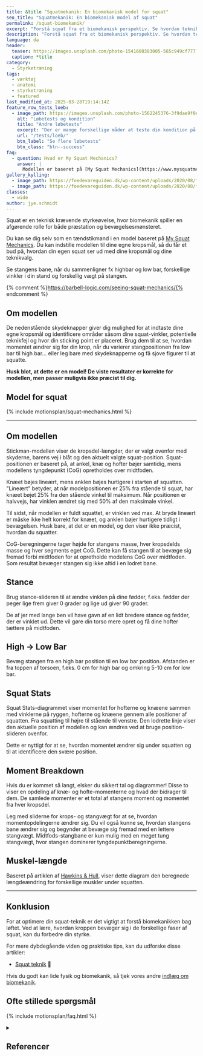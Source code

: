 ```yaml
---
title: &title "Squatmekanik: En biomekanisk model for squat"
seo_title: "Squatmekanik: En biomekanisk model af squat"
permalink: /squat-biomekanik/
excerpt: "Forstå squat fra et biomekanisk perspektiv. Se hvordan teknik og antropometri har betydning for dit løft. Vil du ikke gerne være en tændstikmand?"
description: "Forstå squat fra et biomekanisk perspektiv. Se hvordan teknik og antropometri har betydning for dit løft. Vil du ikke gerne være en tændstikmand?"
language: da
header:
  teaser: https://images.unsplash.com/photo-1541600383005-565c949cf777?q=60&w=400&h=300&auto=format&fit=crop&ixlib=rb-4.0.3&ixid=M3wxMjA3fDB8MHxwaG90by1wYWdlfHx8fGVufDB8fHx8fA%3D%3D
  caption: *title
category:
  - Styrketræning
tags:
  - værktøj
  - anatomi
  - styrketræning
  - featured
last_modified_at: 2025-03-28T19:14:14Z
feature_row_tests_loeb:
  - image_path: https://images.unsplash.com/photo-1562245376-3f9dae9f0e73?ixlib=rb-4.0.3&ixid=M3wxMjA3fDB8MHxwaG90by1wYWdlfHx8fGVufDB8fHx8fA%3D%3D&auto=format&fit=crop&w=300&q=10
    alt: "Løbetests og kondition"
    title: "Andre løbetests"
    excerpt: "Der er mange forskellige måder at teste din kondition på. Vi har samlet en lang række forskellige løbetests, hvor du også kan estimere dit kondital."
    url: "/tests/loeb/"
    btn_label: "Se flere løbetests"
    btn_class: "btn--success"
faq:
  - question: Hvad er My Squat Mechanics?
    answer: |
      Modellen er baseret på [My Squat Mechanics](https://www.mysquatmechanics.com/bench/) og bliver brugt her efter aftale med den oprindelige forfatter.
gallery_kylling:
  - image_path: https://foedevareguiden.dk/wp-content/uploads/2020/08/fullsizeoutput_63e-768x1024.jpeg
  - image_path: https://foedevareguiden.dk/wp-content/uploads/2020/08/fullsizeoutput_648-768x1024.jpeg
classes:
  - wide
author: jye.schmidt
---
```


Squat er en teknisk krævende styrkeøvelse, hvor biomekanik spiller en afgørende rolle for både præstation og bevægelsesmønsteret.

Du kan se dig selv som en tændstikmand i en model baseret på [My Squat Mechanics](https://www.mysquatmechanics.com/). Du kan indstille modellen til dine egne kropsmål, så du får et bud på, hvordan din egen squat ser ud med dine kropsmål og dine teknikvalg.

Se stangens bane, når du sammenligner fx highbar og low bar, forskellige vinkler i din stand og forskellig vægt på stangen.

{% comment %}https://barbell-logic.com/seeing-squat-mechanics/{% endcomment %}

## Om modellen

De nedenstående skydeknapper giver dig mulighed for at indtaste dine egne kropsmål og identificere områder såsom dine squat-vinkler, potentielle teknikfejl og hvor din sticking point er placeret. Brug dem til at se, hvordan momentet ændrer sig for din krop, når du varierer stangpositionen fra low bar til high bar... eller leg bare med skydeknapperne og få sjove figurer til at squatte.

**Husk blot, at dette er en model! De viste resultater er korrekte for modellen, men passer muligvis ikke præcist til dig.**

## Model for squat

{% include motionsplan/squat-mechanics.html %}

***

## Om modellen

Stickman-modellen viser de kropsdel-længder, der er valgt ovenfor med skyderne, barens vej i blåt og den aktuelt valgte squat-position. Squat-positionen er baseret på, at ankel, knæ og hofter bøjer samtidig, mens modellens tyngdepunkt (CoG) opretholdes over midtfoden.

Knæet bøjes lineært, mens anklen bøjes hurtigere i starten af squatten. "Lineært" betyder, at når modelpositionen er 25% fra stående til squat, har knæet bøjet 25% fra den stående vinkel til maksimum. Når positionen er halvvejs, har vinklen ændret sig med 50% af den maksimale vinkel.

Til sidst, når modellen er fuldt squattet, er vinklen ved max. At bryde lineært er måske ikke helt korrekt for knæet, og anklen bøjer hurtigere tidligt i bevægelsen. Husk bare, at det er en model, og den viser ikke præcist, hvordan du squatter.

CoG-beregningerne tager højde for stangens masse, hver kropsdelds masse og hver segments eget CoG. Dette kan få stangen til at bevæge sig fremad forbi midtfoden for at opretholde modelens CoG over midtfoden. Som resultat bevæger stangen sig ikke altid i en lodret bane.

## Stance

Brug stance-slideren til at ændre vinklen på dine fødder, f.eks. fødder der peger lige frem giver 0 grader og lige ud giver 90 grader.

De af jer med lange ben vil have gavn af en lidt bredere stance og fødder, der er vinklet ud. Dette vil gøre din torso mere opret og få dine hofter tættere på midtfoden.

## High -> Low Bar

Bevæg stangen fra en high bar position til en low bar position. Afstanden er fra toppen af torsoen, f.eks. 0 cm for high bar og omkring 5-10 cm for low bar.

## Squat Stats

Squat Stats-diagrammet viser momentet for hofterne og knæene sammen med vinklerne på ryggen, hofterne og knæene gennem alle positioner af squatten. Fra squatting til højre til stående til venstre. Den lodrette linje viser den aktuelle position af modellen og kan ændres ved at bruge position-slideren ovenfor.

Dette er nyttigt for at se, hvordan momentet ændrer sig under squatten og til at identificere den svære position.

## Moment Breakdown

Hvis du er kommet så langt, elsker du sikkert tal og diagrammer! Disse to viser en opdeling af knæ- og hofte-momenterne og hvad der bidrager til dem. De samlede momenter er et total af stangens moment og momentet fra hver kropsdel.

Leg med sliderne for krops- og stangvægt for at se, hvordan momentopdelingerne ændrer sig. Du vil også kunne se, hvordan stangens bane ændrer sig og begynder at bevæge sig fremad med en lettere stangvægt. Midtfods-stangbane er kun mulig med en meget tung stangvægt, hvor stangen dominerer tyngdepunktberegningerne.

## Muskel-længde

Baseret på artiklen af [Hawkins & Hull](https://www.researchgate.net/profile/Maury_Hull/publication/20781812_A_method_for_determining_lower_extremity_muscle-tendon_lengths_during_flexionextension_movements/links/0deec5296a6dbe683f000000.pdf), viser dette diagram den beregnede længdeændring for forskellige muskler under squatten.

***

## Konklusion

For at optimere din squat-teknik er det vigtigt at forstå biomekanikken bag løftet. Ved at lære, hvordan kroppen bevæger sig i de forskellige faser af squat, kan du forbedre din styrke.

For mere dybdegående viden og praktiske tips, kan du udforske disse artikler:

- [Squat teknik](/squat/) 💪

Hvis du godt kan lide fysik og biomekanik, så tjek vores andre [indlæg om biomekanik](/biomekanik/).

## Ofte stillede spørgsmål

{% include motionsplan/faq.html %}

<details markdown="1" class="references">
  <summary><h2 id="references">Referencer</h2></summary>

- [**How to Squat: The Definitive Guide**](http://strengtheory.com/how-to-squat/) by Greg Nuckols (03/16/2016)  
- [**Squat Mechanics – The Red Pill**](http://www.strengtheory.com/squat-mechanics-the-red-pill/) by Greg Nuckols (02/23/2015)  
- [**Calculating Joint Moments in the Squat**](http://bretcontreras.com/calculating-joint-moments-in-the-squat/) by Andrew Vigotsky (09/21/2015)  
- [**Squat Mechanics: A Deep Analysis**](https://www.t-nation.com/training/squat-mechanics-a-deep-analysis) by Mark Rippetoe (01/15/2015)  
- [**The Squat, or How I Learned to Stop Leg-Pressing and Use My Ass**](http://startingstrength.com/articles/squat_rippetoe.pdf) by Mark Rippetoe (2009)  
- [**Squats Part 1: Fold-Ability and Proportions**](https://youtu.be/Av3LO2GwpAk) by PersonalTrainingdotcom (2015)  
- [**Squats Part 2: Fold-Ability and Proportions (Examples and Adjustments)**](https://youtu.be/KGEKRjlZKf8) by PersonalTrainingdotcom (2015)  
- [de Leva P, **Adjustments to Zatsiorsky-Seluyanov's segment inertia parameters**](http://www.exrx.net/Kinesiology/Segments.html), J Biomech. 1996 Sep;29(9):1223-30.  
- [Hawkins D, Hull ML, **A method for determining lower extremity muscle-tendon lengths during flexion/extension movements**](https://www.researchgate.net/profile/Maury_Hull/publication/20781812_A_method_for_determining_lower_extremity_muscle-tendon_lengths_during_flexionextension_movements/links/0deec5296a6dbe683f000000.pdf), J Biomech. 1990;23(5):487-94.  
- [**Biomechanics and Motor Control of Human Movement**](https://books.google.com.au/books?id=_bFHL08IWfwC&printsec=frontcover#v=onepage&q&f=false) by David A. Winter, ISBN: 978-0-470-39818-0  

</details>